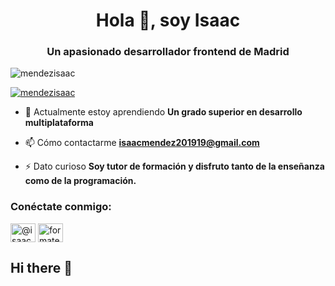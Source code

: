 <h1 align="center">Hola 👋, soy Isaac</h1>
<h3 align="center">Un apasionado desarrollador frontend de Madrid</h3>

<p align="left"> <img src="https://komarev.com/ghpvc/?username=mendezisaac&label=Profile%20views&color=0e75b6&style=flat" alt="mendezisaac" /> </p>

<p align="left"> <a href="https://github.com/ryo-ma/github-profile-trophy"><img src="https://github-profile-trophy.vercel.app/?username=mendezisaac" alt="mendezisaac" /></a> </p>

- 🌱 Actualmente estoy aprendiendo **Un grado superior en desarrollo multiplataforma**

- 📫 Cómo contactarme **isaacmendez201919@gmail.com**

- ⚡ Dato curioso **Soy tutor de formación y disfruto tanto de la enseñanza como de la programación.**

<h3 align="left">Conéctate conmigo:</h3>
<p align="left">
<a href="https://codepen.io/@isaac27" target="blank"><img align="center" src="https://raw.githubusercontent.com/rahuldkjain/github-profile-readme-generator/master/src/images/icons/Social/codepen.svg" alt="@isaac27" height="30" width="40" /></a>
<a href="https://instagram.com/formate gratis" target="blank"><img align="center" src="https://raw.githubusercontent.com/rahuldkjain/github-profile-readme-generator/master/src/images/icons/Social/instagram.svg" alt="formate gratis" height="30" width="40" /></a>
</p>



## Hi there 👋

<!--
**MendezIsaac/MendezIsaac** is a ✨ _special_ ✨ repository because its `README.md` (this file) appears on your GitHub profile.

Here are some ideas to get you started:

- 🔭 I’m currently working on ...
- 🌱 I’m currently learning ...
- 👯 I’m looking to collaborate on ...
- 🤔 I’m looking for help with ...
- 💬 Ask me about ...
- 📫 How to reach me: ...
- 😄 Pronouns: ...
- ⚡ Fun fact: ...
-->
